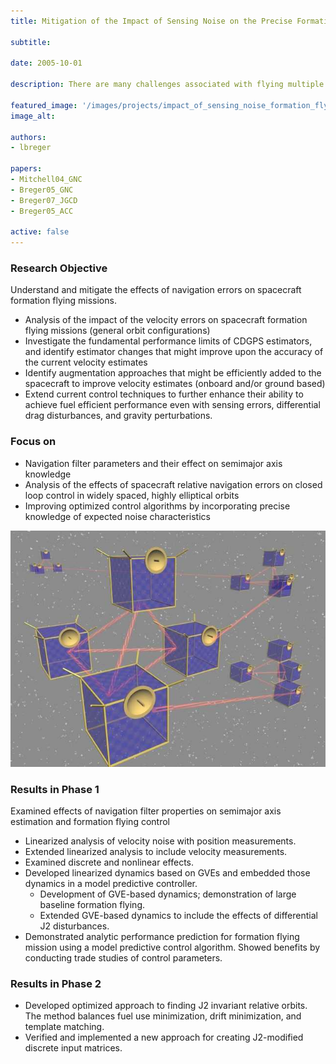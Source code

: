 ```yaml
---
title: Mitigation of the Impact of Sensing Noise on the Precise Formation Flying Control Problem 

subtitle:

date: 2005-10-01

description: There are many challenges associated with flying multiple satellites in formation. This work examines approaches for initializing, coordinating, and controlling spacecraft formations in the presence of process noise and navigation error. 

featured_image: '/images/projects/impact_of_sensing_noise_formation_flying.jpg'
image_alt: 

authors:
- lbreger

papers:
- Mitchell04_GNC
- Breger05_GNC
- Breger07_JGCD
- Breger05_ACC

active: false
---
```


### Research Objective

Understand and mitigate the effects of navigation errors on spacecraft formation flying missions.

* Analysis of the impact of the velocity errors on spacecraft formation flying missions (general orbit configurations)
* Investigate the fundamental performance limits of CDGPS estimators, and identify estimator changes that might improve upon the accuracy of the current velocity estimates
* Identify augmentation approaches that might be efficiently added to the spacecraft to improve velocity estimates (onboard and/or ground based)
* Extend current control techniques to further enhance their ability to achieve fuel efficient performance even with sensing errors, differential drag disturbances, and gravity perturbations.

### Focus on

* Navigation filter parameters and their effect on semimajor axis knowledge
* Analysis of the effects of spacecraft relative navigation errors on closed loop control in widely spaced, highly elliptical orbits
* Improving optimized control algorithms by incorporating precise
knowledge of expected noise characteristics

![](/images/projects/impact_of_sensing_noise_formation_flying.jpg)

### Results in Phase 1

Examined effects of navigation filter properties on semimajor axis estimation and formation flying control

* Linearized analysis of velocity noise with position measurements.
* Extended linearized analysis to include velocity measurements.
* Examined discrete and nonlinear effects.
* Developed linearized dynamics based on GVEs and embedded those dynamics in a model predictive controller.
    * Development of GVE-based dynamics; demonstration of large baseline formation flying. 
    * Extended GVE-based dynamics to include the effects of differential J2 disturbances.
* Demonstrated analytic performance prediction for formation flying mission using a model predictive control algorithm. Showed benefits by conducting trade studies of control parameters.

### Results in Phase 2

* Developed optimized approach to finding J2 invariant relative orbits. The method balances fuel use minimization, drift minimization, and template matching.
* Verified and implemented a new approach for creating J2-modified discrete input matrices. 